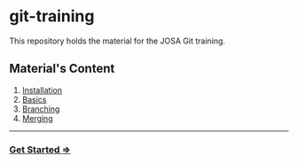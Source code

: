 # git-training

This repository holds the material for the JOSA Git training.

## Material's Content

1. [Installation](/material/01-installation.md)
1. [Basics](/material/02-basics.md)
1. [Branching](/material/03-branching.md)
1. [Merging](/material/04-merging.md)

---

### [Get Started ⇒](/material/01-installation.md)
